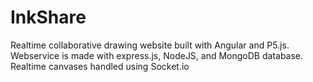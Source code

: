 # InkShare
Realtime collaborative drawing website built with Angular and P5.js.
Webservice is made with express.js, NodeJS, and MongoDB database. Realtime canvases handled using Socket.io
